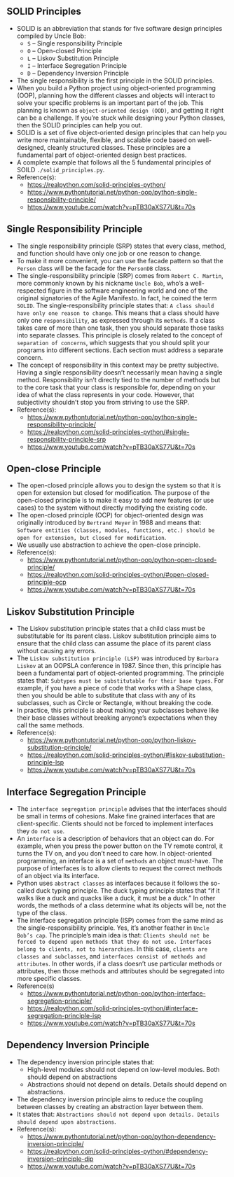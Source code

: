 ## SOLID Principles
- SOLID is an abbreviation that stands for five software design principles compiled by Uncle Bob:
  - ```S``` – Single responsibility Principle
  - ```O``` – Open-closed Principle
  - ```L``` – Liskov Substitution Principle
  - ```I``` – Interface Segregation Principle
  - ```D``` – Dependency Inversion Principle
- The single responsibility is the first principle in the SOLID principles.
- When you build a Python project using object-oriented programming (OOP), planning how the different classes and objects will interact to solve your specific problems is an important part of the job. This planning is known as ```object-oriented design (OOD)```, and getting it right can be a challenge. If you’re stuck while designing your Python classes, then the SOLID principles can help you out.
- SOLID is a set of five object-oriented design principles that can help you write more maintainable, flexible, and scalable code based on well-designed, cleanly structured classes. These principles are a fundamental part of object-oriented design best practices.
- A complete example that follows all the 5 fundamental principles of SOILD ```./solid_principles.py```.
- Reference(s):
  - https://realpython.com/solid-principles-python/
  - https://www.pythontutorial.net/python-oop/python-single-responsibility-principle/
  - https://www.youtube.com/watch?v=pTB30aXS77U&t=70s

## Single Responsibility Principle
- The single responsibility principle (SRP) states that every class, method, and function should have only one job or one reason to change.
- To make it more convenient, you can use the facade pattern so that the ```Person``` class will be the facade for the ```PersonDB``` class.
- The single-responsibility principle (SRP) comes from ```Robert C. Martin```, more commonly known by his nickname ```Uncle Bob```, who’s a well-respected figure in the software engineering world and one of the original signatories of the Agile Manifesto. In fact, he coined the term ```SOLID```. The single-responsibility principle states that: ```A class should have only one reason to change```. This means that a class should have only one ```responsibility```, as expressed through its ```methods```. If a class takes care of more than one task, then you should separate those tasks into separate classes. This principle is closely related to the concept of ```separation of concerns```, which suggests that you should split your programs into different sections. Each section must address a separate concern.
- The concept of responsibility in this context may be pretty subjective. Having a single responsibility doesn’t necessarily mean having a single method. Responsibility isn’t directly tied to the number of methods but to the core task that your class is responsible for, depending on your idea of what the class represents in your code. However, that subjectivity shouldn’t stop you from striving to use the SRP.
- Reference(s):
  - https://www.pythontutorial.net/python-oop/python-single-responsibility-principle/
  - https://realpython.com/solid-principles-python/#single-responsibility-principle-srp
  - https://www.youtube.com/watch?v=pTB30aXS77U&t=70s


## Open-close Principle
- The open-closed principle allows you to design the system so that it is open for extension but closed for modification. The purpose of the open-closed principle is to make it easy to add new features (or use cases) to the system without directly modifying the existing code.
- The open-closed principle (OCP) for object-oriented design was originally introduced by ```Bertrand Meyer``` in 1988 and means that: ```Software entities (classes, modules, functions, etc.) should be open for extension, but closed for modification```.
- We usually use abstraction to achieve the open-close principle.
- Reference(s):
  - https://www.pythontutorial.net/python-oop/python-open-closed-principle/
  - https://realpython.com/solid-principles-python/#open-closed-principle-ocp
  - https://www.youtube.com/watch?v=pTB30aXS77U&t=70s


## Liskov Substitution Principle
- The Liskov substitution principle states that a child class must be substitutable for its parent class. Liskov substitution principle aims to ensure that the child class can assume the place of its parent class without causing any errors.
- The ```Liskov substitution principle (LSP)``` was introduced by ```Barbara Liskov``` at an OOPSLA conference in 1987. Since then, this principle has been a fundamental part of object-oriented programming. The principle states that: ```Subtypes must be substitutable for their base types```. For example, if you have a piece of code that works with a Shape class, then you should be able to substitute that class with any of its subclasses, such as Circle or Rectangle, without breaking the code.
- In practice, this principle is about making your subclasses behave like their base classes without breaking anyone’s expectations when they call the same methods. 
- Reference(s):
  - https://www.pythontutorial.net/python-oop/python-liskov-substitution-principle/
  - https://realpython.com/solid-principles-python/#liskov-substitution-principle-lsp
  - https://www.youtube.com/watch?v=pTB30aXS77U&t=70s


## Interface Segregation Principle
- The ```interface segregation principle``` advises that the interfaces should be small in terms of cohesions. Make fine grained interfaces that are client-specific. Clients should not be forced to implement interfaces they ```do not use```.
- An ```interface``` is a description of behaviors that an object can do. For example, when you press the power button on the TV remote control, it turns the TV on, and you don’t need to care how. In object-oriented programming, an interface is a set of ```methods``` an object must-have. The purpose of interfaces is to allow clients to request the correct methods of an object via its interface.
- Python uses ```abstract classes``` as interfaces because it follows the so-called duck typing principle. The duck typing principle states that “if it walks like a duck and quacks like a duck, it must be a duck.” In other words, the methods of a class determine what its objects will be, not the type of the class.
- The interface segregation principle (ISP) comes from the same mind as the single-responsibility principle. Yes, it’s another feather in ```Uncle Bob’s cap```. The principle’s main idea is that: ```Clients should not be forced to depend upon methods that they do not use. Interfaces belong to clients, not to hierarchies```. In this case, ```clients are classes and subclasses```, and ```interfaces consist of methods and attributes```. In other words, if a class doesn’t use particular methods or attributes, then those methods and attributes should be segregated into more specific classes.
- Reference(s)
  - https://www.pythontutorial.net/python-oop/python-interface-segregation-principle/
  - https://realpython.com/solid-principles-python/#interface-segregation-principle-isp
  - https://www.youtube.com/watch?v=pTB30aXS77U&t=70s


## Dependency Inversion Principle
- The dependency inversion principle states that: 
  - High-level modules should not depend on low-level modules. Both should depend on abstractions
  - Abstractions should not depend on details. Details should depend on abstractions.
- The dependency inversion principle aims to reduce the coupling between classes by creating an abstraction layer between them.
- It states that: ```Abstractions should not depend upon details. Details should depend upon abstractions```.
- Reference(s):
  - https://www.pythontutorial.net/python-oop/python-dependency-inversion-principle/
  - https://realpython.com/solid-principles-python/#dependency-inversion-principle-dip
  - https://www.youtube.com/watch?v=pTB30aXS77U&t=70s